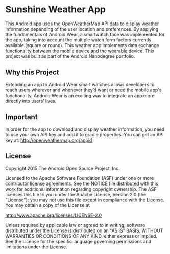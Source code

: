 # Sunshine Weather App

This Android app uses the OpenWeatherMap API data to display weather information depending of the user location and preferences. By applying the fundamentals of Android Wear, a smartwatch face was implemented for the app, taking into account the multiple watch form factors currently available (square or round). This weather app implements data exchange functionality between the mobile device and the wearable device. This project was built as part of the Android Nanodegree portfolio.


## Why this Project

Extending an app to Android Wear smart watches allows developers to reach users wherever and whenever they’d want or need the mobile app's functionality. Android Wear is an exciting way to integrate an app more directly into users’ lives.

## Important

In order for the app to download and display weather information, you need to use your own API key and add it to gradle.properties. You can get an API key at: http://openweathermap.org/appid

License
-------
Copyright 2015 The Android Open Source Project, Inc.

Licensed to the Apache Software Foundation (ASF) under one or more contributor
license agreements.  See the NOTICE file distributed with this work for
additional information regarding copyright ownership.  The ASF licenses this
file to you under the Apache License, Version 2.0 (the "License"); you may not
use this file except in compliance with the License.  You may obtain a copy of
the License at

http://www.apache.org/licenses/LICENSE-2.0

Unless required by applicable law or agreed to in writing, software
distributed under the License is distributed on an "AS IS" BASIS, WITHOUT
WARRANTIES OR CONDITIONS OF ANY KIND, either express or implied.  See the
License for the specific language governing permissions and limitations under
the License.

